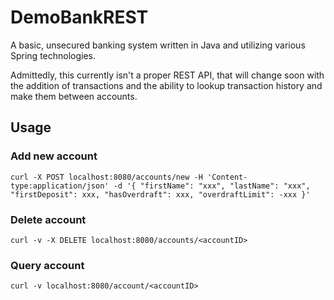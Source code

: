 # DemoBankREST

A basic, unsecured banking system written in Java and utilizing various Spring technologies.

Admittedly, this currently isn't a proper REST API, that will change soon with the addition of transactions and the
ability to lookup transaction history and make them between accounts.

## Usage

### Add new account

```console
curl -X POST localhost:8080/accounts/new -H 'Content-type:application/json' -d '{ "firstName": "xxx", "lastName": "xxx", "firstDeposit": xxx, "hasOverdraft": xxx, "overdraftLimit": -xxx }'
```

### Delete account

```console
curl -v -X DELETE localhost:8080/accounts/<accountID>
```

### Query account

```console
curl -v localhost:8080/account/<accountID>
```